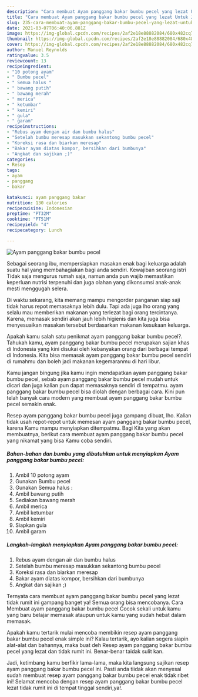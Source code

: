 ```yaml
---
description: "Cara membuat Ayam panggang bakar bumbu pecel yang lezat Untuk Jualan"
title: "Cara membuat Ayam panggang bakar bumbu pecel yang lezat Untuk Jualan"
slug: 235-cara-membuat-ayam-panggang-bakar-bumbu-pecel-yang-lezat-untuk-jualan
date: 2021-03-07T06:40:06.881Z
image: https://img-global.cpcdn.com/recipes/2af2e18e88882084/680x482cq70/ayam-panggang-bakar-bumbu-pecel-foto-resep-utama.jpg
thumbnail: https://img-global.cpcdn.com/recipes/2af2e18e88882084/680x482cq70/ayam-panggang-bakar-bumbu-pecel-foto-resep-utama.jpg
cover: https://img-global.cpcdn.com/recipes/2af2e18e88882084/680x482cq70/ayam-panggang-bakar-bumbu-pecel-foto-resep-utama.jpg
author: Manuel Reynolds
ratingvalue: 3.5
reviewcount: 13
recipeingredient:
- "10 potong ayam"
- " Bumbu pecel"
- " Semua halus "
- " bawang putih"
- " bawang merah"
- " merica"
- " ketumbar"
- " kemiri"
- " gula"
- " garam"
recipeinstructions:
- "Rebus ayam dengan air dan bumbu halus"
- "Setelah bumbu meresap masukkan sekantong bumbu pecel"
- "Koreksi rasa dan biarkan meresap"
- "Bakar ayam diatas kompor, bersihkan dari bumbunya"
- "Angkat dan sajikan ;)"
categories:
- Resep
tags:
- ayam
- panggang
- bakar

katakunci: ayam panggang bakar 
nutrition: 130 calories
recipecuisine: Indonesian
preptime: "PT32M"
cooktime: "PT51M"
recipeyield: "4"
recipecategory: Lunch

---
```



![Ayam panggang bakar bumbu pecel](https://img-global.cpcdn.com/recipes/2af2e18e88882084/680x482cq70/ayam-panggang-bakar-bumbu-pecel-foto-resep-utama.jpg)

Sebagai seorang ibu, mempersiapkan masakan enak bagi keluarga adalah suatu hal yang membahagiakan bagi anda sendiri. Kewajiban seorang istri Tidak saja mengurus rumah saja, namun anda pun wajib memastikan keperluan nutrisi terpenuhi dan juga olahan yang dikonsumsi anak-anak mesti menggugah selera.

Di waktu  sekarang, kita memang mampu mengorder panganan siap saji tidak harus repot memasaknya lebih dulu. Tapi ada juga lho orang yang selalu mau memberikan makanan yang terlezat bagi orang tercintanya. Karena, memasak sendiri akan jauh lebih higienis dan kita juga bisa menyesuaikan masakan tersebut berdasarkan makanan kesukaan keluarga. 



Apakah kamu salah satu penikmat ayam panggang bakar bumbu pecel?. Tahukah kamu, ayam panggang bakar bumbu pecel merupakan sajian khas di Indonesia yang kini disukai oleh kebanyakan orang dari berbagai tempat di Indonesia. Kita bisa memasak ayam panggang bakar bumbu pecel sendiri di rumahmu dan boleh jadi makanan kegemaranmu di hari libur.

Kamu jangan bingung jika kamu ingin mendapatkan ayam panggang bakar bumbu pecel, sebab ayam panggang bakar bumbu pecel mudah untuk dicari dan juga kalian pun dapat memasaknya sendiri di tempatmu. ayam panggang bakar bumbu pecel bisa diolah dengan berbagai cara. Kini pun telah banyak cara modern yang membuat ayam panggang bakar bumbu pecel semakin enak.

Resep ayam panggang bakar bumbu pecel juga gampang dibuat, lho. Kalian tidak usah repot-repot untuk memesan ayam panggang bakar bumbu pecel, karena Kamu mampu menyiapkan ditempatmu. Bagi Kita yang akan membuatnya, berikut cara membuat ayam panggang bakar bumbu pecel yang nikamat yang bisa Kamu coba sendiri.

<!--inarticleads1-->

##### Bahan-bahan dan bumbu yang dibutuhkan untuk menyiapkan Ayam panggang bakar bumbu pecel:

1. Ambil 10 potong ayam
1. Gunakan  Bumbu pecel
1. Gunakan  Semua halus :
1. Ambil  bawang putih
1. Sediakan  bawang merah
1. Ambil  merica
1. Ambil  ketumbar
1. Ambil  kemiri
1. Siapkan  gula
1. Ambil  garam




<!--inarticleads2-->

##### Langkah-langkah menyiapkan Ayam panggang bakar bumbu pecel:

1. Rebus ayam dengan air dan bumbu halus
1. Setelah bumbu meresap masukkan sekantong bumbu pecel
1. Koreksi rasa dan biarkan meresap
1. Bakar ayam diatas kompor, bersihkan dari bumbunya
1. Angkat dan sajikan ;)




Ternyata cara membuat ayam panggang bakar bumbu pecel yang lezat tidak rumit ini gampang banget ya! Semua orang bisa mencobanya. Cara Membuat ayam panggang bakar bumbu pecel Cocok sekali untuk kamu yang baru belajar memasak ataupun untuk kamu yang sudah hebat dalam memasak.

Apakah kamu tertarik mulai mencoba membikin resep ayam panggang bakar bumbu pecel enak simple ini? Kalau tertarik, ayo kalian segera siapin alat-alat dan bahannya, maka buat deh Resep ayam panggang bakar bumbu pecel yang lezat dan tidak rumit ini. Benar-benar taidak sulit kan. 

Jadi, ketimbang kamu berfikir lama-lama, maka kita langsung sajikan resep ayam panggang bakar bumbu pecel ini. Pasti anda tiidak akan menyesal sudah membuat resep ayam panggang bakar bumbu pecel enak tidak ribet ini! Selamat mencoba dengan resep ayam panggang bakar bumbu pecel lezat tidak rumit ini di tempat tinggal sendiri,ya!.

